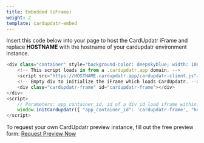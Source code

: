 ```yaml
---
title: Embedded (iFrame)
weight: 2
template: cardupdatr-embed
---
```


Insert this code below into your page to host the CardUpdatr iFrame and replace __HOSTNAME__ with the hostname of your cardupdatr environment instance.

```javascript
<div class="container" style="background-color: deepskyblue; width: 100%; text-align: center; padding-top: 3vh; min-height: 100vh;">
    <!-- This script loads in from a .cardupdatr.app domain. -->
    <script src="https://HOSTNAME.cardupdatr.app/cardupdatr-client.js"></script>
    <!-- Empty div to initialize the iFrame which loads CardUpdatr. -->
    <div class="cardupdatr-frame" id="cardupdatr-frame"></div>
</div>
<script>
    // Parameters: app_container_id, id of a div id load iframe within, URL of CardUpdatr instance.
    window.initCardupdatr({ "app_container_id": 'cardupdatr-frame', "hostname": 'https://HOSTNAME.cardupdatr.app/');
</script>
```

To request your own CardUpdatr preview instance, fill out the free preview form:  <a href="https://strivve.com/cardupdatr/#cardupdatr-form" target="_blank">Request Preview Now</a>

